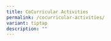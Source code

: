 ```yaml
---
title: CoCurricular Activities
permalink: /cocurricular-activities/
variant: tiptap
description: ""
---
```

<p></p>